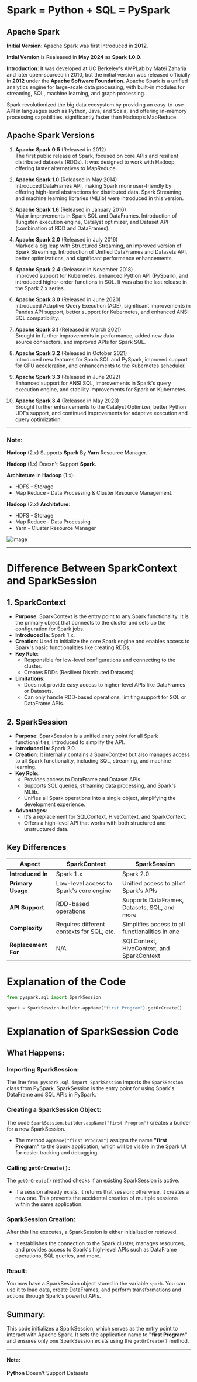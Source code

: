 #  Spark = Python + SQL = PySpark

## Apache Spark

**Initial Version**: Apache Spark was first introduced in **2012**.

**Intial Version** is Realeased in **May 2024** as **Spark 1.0.0**.

**Introduction**: It was developed at UC Berkeley's AMPLab by Matei Zaharia and later open-sourced in 2010, but the initial version was released officially in **2012** under the **Apache Software Foundation**. Apache Spark is a unified analytics engine for large-scale data processing, with built-in modules for streaming, SQL, machine learning, and graph processing.

Spark revolutionized the big data ecosystem by providing an easy-to-use API in languages such as Python, Java, and Scala, and offering in-memory processing capabilities, significantly faster than Hadoop’s MapReduce.

## Apache Spark Versions

1. **Apache Spark 0.5** (Released in 2012)  
   The first public release of Spark, focused on core APIs and resilient distributed datasets (RDDs). It was designed to work with Hadoop, offering faster alternatives to MapReduce.

2. **Apache Spark 1.0** (Released in May 2014)  
   Introduced DataFrames API, making Spark more user-friendly by offering high-level abstractions for distributed data. Spark Streaming and machine learning libraries (MLlib) were introduced in this version.

3. **Apache Spark 1.6** (Released in January 2016)  
   Major improvements in Spark SQL and DataFrames. Introduction of Tungsten execution engine, Catalyst optimizer, and Dataset API (combination of RDD and DataFrames).

4. **Apache Spark 2.0** (Released in July 2016)  
   Marked a big leap with Structured Streaming, an improved version of Spark Streaming. Introduction of Unified DataFrames and Datasets API, better optimizations, and significant performance enhancements.

5. **Apache Spark 2.4** (Released in November 2018)  
   Improved support for Kubernetes, enhanced Python API (PySpark), and introduced higher-order functions in SQL. It was also the last release in the Spark 2.x series.

6. **Apache Spark 3.0** (Released in June 2020)  
   Introduced Adaptive Query Execution (AQE), significant improvements in Pandas API support, better support for Kubernetes, and enhanced ANSI SQL compatibility.

7. **Apache Spark 3.1** (Released in March 2021)  
   Brought in further improvements in performance, added new data source connectors, and improved APIs for Spark SQL.

8. **Apache Spark 3.2** (Released in October 2021)  
   Introduced new features for Spark SQL and PySpark, improved support for GPU acceleration, and enhancements to the Kubernetes scheduler.

9. **Apache Spark 3.3** (Released in June 2022)  
   Enhanced support for ANSI SQL, improvements in Spark's query execution engine, and stability improvements for Spark on Kubernetes.

10. **Apache Spark 3.4** (Released in May 2023)  
   Brought further enhancements to the Catalyst Optimizer, better Python UDFs support, and continued improvements for adaptive execution and query optimization.

---

### Note:
**Hadoop** (2.x) Supports **Spark** By **Yarn** Resource Manager.

**Hadoop** (1.x) Doesn't Support **Spark**.

**Architeture** in **Hadoop** (1.x):

- HDFS - Storage
- Map Reduce - Data Processing & Cluster Resource Management.

**Hadoop** (2.x) **Architeture**:

- HDFS - Storage
- Map Reduce - Data Processing
- Yarn - Cluster Resource Manager

![image](https://github.com/user-attachments/assets/c3416051-89e3-49a6-8763-fa30c1773b64)

---


# Difference Between SparkContext and SparkSession

## 1. **SparkContext**

- **Purpose**: SparkContext is the entry point to any Spark functionality. It is the primary object that connects to the cluster and sets up the configuration for Spark jobs.
- **Introduced In**: Spark 1.x.
- **Creation**: Used to initialize the core Spark engine and enables access to Spark's basic functionalities like creating RDDs.
- **Key Role**: 
  - Responsible for low-level configurations and connecting to the cluster.
  - Creates RDDs (Resilient Distributed Datasets).
- **Limitations**: 
  - Does not provide easy access to higher-level APIs like DataFrames or Datasets.
  - Can only handle RDD-based operations, limiting support for SQL or DataFrame APIs.

## 2. **SparkSession**

- **Purpose**: SparkSession is a unified entry point for all Spark functionalities, introduced to simplify the API.
- **Introduced In**: Spark 2.0.
- **Creation**: It internally contains a SparkContext but also manages access to all Spark functionality, including SQL, streaming, and machine learning.
- **Key Role**:
  - Provides access to DataFrame and Dataset APIs.
  - Supports SQL queries, streaming data processing, and Spark's MLlib.
  - Unifies all Spark operations into a single object, simplifying the development experience.
- **Advantages**:
  - It's a replacement for SQLContext, HiveContext, and SparkContext.
  - Offers a high-level API that works with both structured and unstructured data.

## Key Differences

| Aspect            | **SparkContext**                          | **SparkSession**                                  |
|-------------------|-------------------------------------------|---------------------------------------------------|
| **Introduced In**  | Spark 1.x                                 | Spark 2.0                                         |
| **Primary Usage**  | Low-level access to Spark's core engine   | Unified access to all of Spark's APIs             |
| **API Support**    | RDD-based operations                      | Supports DataFrames, Datasets, SQL, and more      |
| **Complexity**     | Requires different contexts for SQL, etc. | Simplifies access to all functionalities in one   |
| **Replacement For**| N/A                                       | SQLContext, HiveContext, and SparkContext         |


# Explanation of the Code

```python
from pyspark.sql import SparkSession

spark = SparkSession.builder.appName("first Program").getOrCreate()


```


# Explanation of SparkSession Code

## What Happens:

### Importing SparkSession:
The line `from pyspark.sql import SparkSession` imports the `SparkSession` class from PySpark. SparkSession is the entry point for using Spark's DataFrame and SQL APIs in PySpark.

### Creating a SparkSession Object:
The code `SparkSession.builder.appName("first Program")` creates a builder for a new SparkSession.  
- The method `appName("first Program")` assigns the name **"first Program"** to the Spark application, which will be visible in the Spark UI for easier tracking and debugging.

### Calling `getOrCreate()`:
The `getOrCreate()` method checks if an existing SparkSession is active.  
- If a session already exists, it returns that session; otherwise, it creates a new one. This prevents the accidental creation of multiple sessions within the same application.

### SparkSession Creation:
After this line executes, a SparkSession is either initialized or retrieved.  
- It establishes the connection to the Spark cluster, manages resources, and provides access to Spark's high-level APIs such as DataFrame operations, SQL queries, and more.

### Result:
You now have a SparkSession object stored in the variable `spark`. You can use it to load data, create DataFrames, and perform transformations and actions through Spark's powerful APIs.

## Summary:
This code initializes a SparkSession, which serves as the entry point to interact with Apache Spark. It sets the application name to **"first Program"** and ensures only one SparkSession exists using the `getOrCreate()` method.

---

#### Note: 

**Python** Doesn't Support Datasets 

